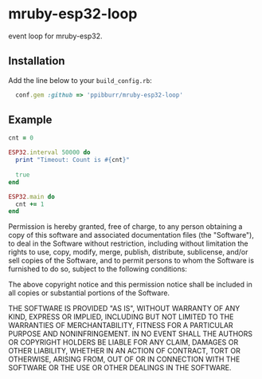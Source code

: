 mruby-esp32-loop
============

event loop for mruby-esp32.

## Installation
Add the line below to your `build_config.rb`:

```ruby
  conf.gem :github => 'ppibburr/mruby-esp32-loop'
```

## Example
```ruby
cnt = 0

ESP32.interval 50000 do
  print "Timeout: Count is #{cnt}"
  
  true
end

ESP32.main do
  cnt += 1
end
```

Permission is hereby granted, free of charge, to any person obtaining a 
copy of this software and associated documentation files (the "Software"), 
to deal in the Software without restriction, including without limitation 
the rights to use, copy, modify, merge, publish, distribute, sublicense, 
and/or sell copies of the Software, and to permit persons to whom the 
Software is furnished to do so, subject to the following conditions:

The above copyright notice and this permission notice shall be included in 
all copies or substantial portions of the Software.

THE SOFTWARE IS PROVIDED "AS IS", WITHOUT WARRANTY OF ANY KIND, EXPRESS OR 
IMPLIED, INCLUDING BUT NOT LIMITED TO THE WARRANTIES OF MERCHANTABILITY, 
FITNESS FOR A PARTICULAR PURPOSE AND NONINFRINGEMENT. IN NO EVENT SHALL THE 
AUTHORS OR COPYRIGHT HOLDERS BE LIABLE FOR ANY CLAIM, DAMAGES OR OTHER 
LIABILITY, WHETHER IN AN ACTION OF CONTRACT, TORT OR OTHERWISE, ARISING 
FROM, OUT OF OR IN CONNECTION WITH THE SOFTWARE OR THE USE OR OTHER 
DEALINGS IN THE SOFTWARE.

